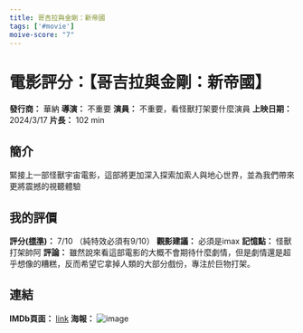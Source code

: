 ```yaml
---
title: 哥吉拉與金剛：新帝國
tags: ['#movie']
moive-score: "7"
---
```


# 電影評分：【哥吉拉與金剛：新帝國】
**發行商：** 華納
**導演：** 不重要
**演員：**  不重要，看怪獸打架要什麼演員
**上映日期：** 2024/3/17
**片長：** 102 min 


## 簡介
緊接上一部怪獸宇宙電影，這部將更加深入探索加索人與地心世界，並為我們帶來更將震撼的視聽體驗

## 我的評價
**評分([標準](標準.md))：** 7/10 （純特效必須有9/10）
**觀影建議：** 必須是imax
**記憶點：** 怪獸打架帥阿
**評論：** 
雖然說來看這部電影的大概不會期待什麼劇情，但是劇情還是超乎想像的糟糕，反而希望它拿掉人類的大部分戲份，專注於巨物打架。

## 連結
**IMDb頁面：** [link](https://www.imdb.com/title/tt14539740/)
**海報：** 
![image](image/MV5BN2VjZmI4NTctMmVjMy00NTc0LWE1YzAtMTE0MTg1ZDY2NmQyXkEyXkFqcGdeQXVyMTkxNjUyNQ@@._V1_FMjpg_UX1000_.jpg)